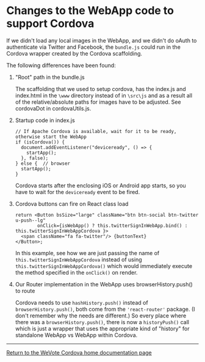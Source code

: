 # Changes to the WebApp code to support Cordova

If we didn't load any local images in the WebApp, and we didn't do oAuth to authenticate via Twitter and Facebook, 
the `bundle.js` could run in the Cordova wrapper created by the Cordova scaffolding.

The following differences have been found:

1. "Root" path in the bundle.js

    The scaffolding that we used to setup cordova, has the index.js and index.html in the `\www` directory
    instead of in `\src\js` and as a result all of the relative/absolute paths for images have to
    be adjusted.  See cordovaDot in cordovaUtils.js.

1. Startup code in index.js

   ```
   // If Apache Cordova is available, wait for it to be ready, otherwise start the WebApp
   if (isCordova()) {
     document.addEventListener("deviceready", () => {
       startApp();
     }, false);
   } else {  // browser
     startApp();
   }
    ```
    Cordova starts after the enclosing iOS or Android app starts, so you have to wait for the
    `deviceready` event to be fired.

1.  Cordova buttons can fire on React class load

    ```
    return <Button bsSize="large" className="btn btn-social btn-twitter u-push--lg"
            onClick={isWebApp() ? this.twitterSignInWebApp.bind() : this.twitterSignInWebAppCordova }>
      <span className="fa fa-twitter"/> {buttonText}
    </Button>;
    ```
    
    In this example, see how we are just passing the name of `this.twitterSignInWebAppCordova` instead of
    using `this.twitterSignInWebAppCordova()` which would immediately execute the method specified in the `onClick()` on
    render.

1. Our Router implementation in the WebApp uses browserHistory.push() to route

    Cordova needs to use `hashHistory.push()` instead of `browserHistory.push()`, both come from the `'react-router'` package.  (I don't 
    remember why the needs are different.)  So every place where there was a `browserHistory.push()`, there is now a `historyPush()` call which is just
    a wrapper that uses the appropriate kind of "history" for standalone WebApp vs WebApp within Cordova. 
    
    
_______  
    
[Return to the WeVote Cordova home documentation page ](/README.md)